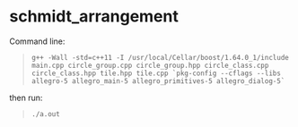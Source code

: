 # schmidt_arrangement

Command line:
> ``` g++ -Wall -std=c++11 -I /usr/local/Cellar/boost/1.64.0_1/include main.cpp circle_group.cpp circle_group.hpp circle_class.cpp circle_class.hpp tile.hpp tile.cpp `pkg-config --cflags --libs allegro-5 allegro_main-5 allegro_primitives-5 allegro_dialog-5` ```

then run:
> `./a.out`
